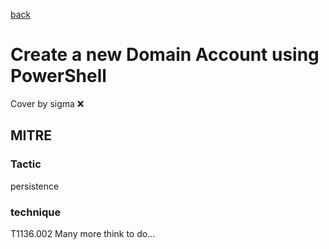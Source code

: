 [back](../index.md)
# Create a new Domain Account using PowerShell
Cover by sigma :x: 
## MITRE
### Tactic
persistence
### technique
T1136.002
Many more think to do...